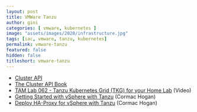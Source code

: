 ```yaml
---
layout: post
title: VMWare Tanzu
author: gini
categories: [ vmware, kubernetes ]
image: "assets/images/2020/infrastructure.jpg"
tags: [iac, vmware, tanzu, kubernetes]
permalink: vmware-tanzu
featured: false
hidden: false
titleshort: vmware-tanzu
---
```



- [Cluster API](https://github.com/kubernetes-sigs/cluster-api)
- [The Cluster API Book](https://cluster-api.sigs.k8s.io/)
- [TAM Lab 062 - Tanzu Kubernetes Grid (TKG) for your Home Lab](https://www.youtube.com/watch?v=vy97Ks4g_yo) (Video)
- [Getting Started with vSphere with Tanzu](https://cormachogan.com/2020/09/24/getting-started-with-vsphere-with-tanzu/) (Cormac Hogan)
- [Deploy HA-Proxy for vSphere with Tanzu](https://cormachogan.com/2020/09/25/deploy-ha-proxy-for-vsphere-with-tanzu/) (Cormac Hogan)

